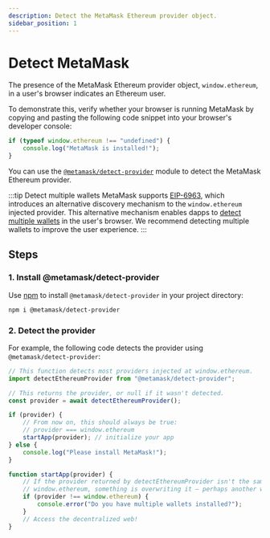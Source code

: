 ```yaml
---
description: Detect the MetaMask Ethereum provider object.
sidebar_position: 1
---
```


# Detect MetaMask

The presence of the MetaMask Ethereum provider object, `window.ethereum`, in a user's browser
indicates an Ethereum user.

To demonstrate this, verify whether your browser is running MetaMask by copying and pasting the following
code snippet into your browser's developer console:

```javascript
if (typeof window.ethereum !== "undefined") {
    console.log("MetaMask is installed!");
}
```

You can use the [`@metamask/detect-provider`](https://github.com/MetaMask/detect-provider) module to
detect the MetaMask Ethereum provider.

:::tip Detect multiple wallets
MetaMask supports [EIP-6963](https://eips.ethereum.org/EIPS/eip-6963), which introduces an
alternative discovery mechanism to the `window.ethereum` injected provider.
This alternative mechanism enables dapps to [detect multiple wallets](multiple-wallets.md) in
the user's browser.
We recommend detecting multiple wallets to improve the user experience.
:::

## Steps

### 1. Install @metamask/detect-provider

Use [npm](https://docs.npmjs.com/downloading-and-installing-node-js-and-npm) to install
`@metamask/detect-provider` in your project directory:

```bash
npm i @metamask/detect-provider
```

### 2. Detect the provider

For example, the following code detects the provider using `@metamask/detect-provider`:

```javascript title="index.js"
// This function detects most providers injected at window.ethereum.
import detectEthereumProvider from "@metamask/detect-provider";

// This returns the provider, or null if it wasn't detected.
const provider = await detectEthereumProvider();

if (provider) {
    // From now on, this should always be true:
    // provider === window.ethereum
    startApp(provider); // initialize your app
} else {
    console.log("Please install MetaMask!");
}

function startApp(provider) {
    // If the provider returned by detectEthereumProvider isn't the same as
    // window.ethereum, something is overwriting it – perhaps another wallet.
    if (provider !== window.ethereum) {
        console.error("Do you have multiple wallets installed?");
    }
    // Access the decentralized web!
}
```
